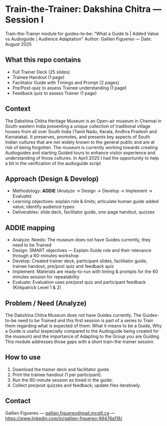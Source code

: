 # Train-the-Trainer: Dakshina Chitra — Session I
Train-the-Trainer module for guides-to-be: "What a Guide Is | Added Value vs Audioguide | Audience Adaptation" 
Author: Gallien Figuereo — Date: August 2025

## What this repo contains
- Full Trainer Deck (25 slides)  
- Trainee Handout (1 page)
- Facilitator Guide with Timings and Prompt (2 pages) 
- Pre/Post-quiz to assess Trainee understanding (1 page)
- Feedback quiz to assess Trainer (1 page)

## Context
The Dakshina Chitra Heritage Museum is an Open-air museum in Chennai in South-eastern India presenting a unique collection of traditional village houses from all over South India (Tamil Nadu, Kerala, 
Andhra Pradesh and Karnataka). 
It preserves, promotes, and presents key aspects of South Indian cultures that are not widely known to the general public and are at risk of being forgotten.
The museum is currently working towards creating Audioguides and starting Guided tours to enhance visitor experience and understanding of those cultures. In April 2025 I had the opportunity to help a bit in 
the verification of the audioguide script

## Approach (Design & Develop)
- Methodology: **ADDIE** (Analyze → Design → Develop → Implement → Evaluate)  
- Learning objectives: explain role & limits; articulate human guide added value; identify audience types  
- Deliverables: slide deck, facilitator guide, one-page handout, quizzes
  
## ADDIE mapping
- Analyze: Needs: The museum does not have Guides currently, they need to be Trained
- Design: SMART objectives — Explain Guide role and their relevance through a 60-minutes workshop
- Develop: Created trainer deck, participant slides, facilitator guide, trainee handout, pre/post quiz and feedback quiz
- Implement: Materials are ready-to-run with timing & prompts for the 60 minutes session for repeatability
- Evaluate: Evaluation uses pre/post quiz and participant feedback (Kirkpatrick Level 1 & 2)

## Problem / Need (Analyze)
The Dakshina Chitra Museum does not have Guides currently. The Guides-to-be need to be Trained and this first session is part of a series to Train them regarding what is expected of them: What it means to be a
Guide, Why a Guide is useful (especially compared to the Audioguide being created for the museum) and the importance of Adapting to the Group you are Guiding.
This module addresses those gaps with a short train-the-trainer session.

## How to use
1. Download the trainer deck and facilitator guide.  
2. Print the trainee handout (1 per participant).
3. Run the 60-minute session as timed in the guide.  
4. Collect pre/post quizzes and feedback; update files iteratively.

## Contact
Gallien Figuereo — gallien.figuereo@mail.mcgill.ca — https://www.linkedin.com/in/gallien-figuereo-99476a118/
